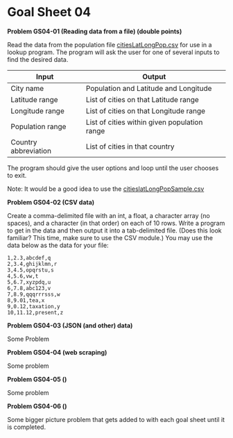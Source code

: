 # Goal Sheet 04

**Problem GS04-01 (Reading data from a file)  (double points)**

Read the data from the population file [citiesLatLongPop.csv](https://github.com/MichaelTMiyoshi/PythonWithMiyoshi/blob/main/Problems/citiesLatLongPop.csv) for use in a lookup program.  The program will ask the user for one of several inputs to find the desired data.

Input | Output
------|-------
City name | Population and Latitude and Longitude
Latitude range | List of cities on that Latitude range
Longitude range | List of cities on that Longitude range
Population range | List of cities within given population range
Country abbreviation | List of cities in that country

The program should give the user options and loop until the user chooses to exit.

Note: It would be a good idea to use the [citieslatLongPopSample.csv](https://github.com/MichaelTMiyoshi/PythonWithMiyoshi/blob/main/Problems/citiesLatLongPopSample.csv)

**Problem GS04-02 (CSV data)**

Create a comma-delimited file with an int, a float, a character array (no spaces), and a character (in that order) on each of 10 rows.  Write a program to get in the data and then output it into a tab-delimited file.  (Does this look familiar?  This time, make sure to use the CSV module.)  You may use the data below as the data for your file:

```
1,2.3,abcdef,q
2,3.4,ghijklmn,r
3,4.5,opqrstu,s
4,5.6,vw,t
5,6.7,xyzpdq,u
6,7.8,abc123,v
7,8.9,qqqrrrsss,w
8,9.01,tea,x
9,0.12,taxation,y
10,11.12,present,z
```

**Problem GS04-03 (JSON (and other) data)**

Some Problem

**Problem GS04-04 (web scraping)**

Some problem

**Problem GS04-05 ()**

Some problem

**Problem GS04-06 ()**

Some bigger picture problem that gets added to with each goal sheet until it is completed.
